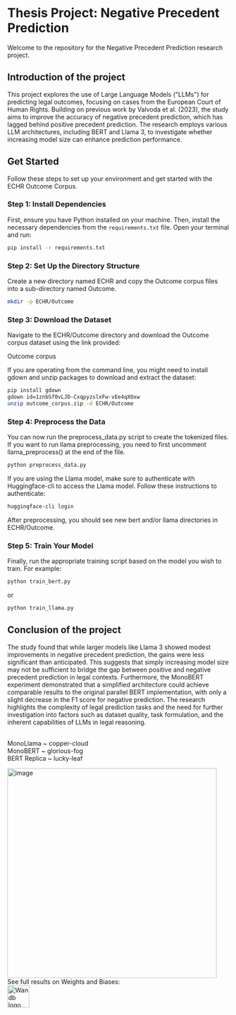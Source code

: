 # Thesis Project: Negative Precedent Prediction

Welcome to the repository for the Negative Precedent Prediction research project. 

## Introduction of the project

This project explores the use of Large Language Models ("LLMs") for predicting legal outcomes, focusing on cases from the European Court of Human Rights. Building on previous work by Valvoda et al. (2023), the study aims to improve the accuracy of negative precedent prediction, which has lagged behind positive precedent prediction. The research employs various LLM architectures, including BERT and Llama 3, to investigate whether increasing model size can enhance prediction performance.

## Get Started

Follow these steps to set up your environment and get started with the ECHR Outcome Corpus.

### Step 1: Install Dependencies

First, ensure you have Python installed on your machine. Then, install the necessary dependencies from the `requirements.txt` file. Open your terminal and run:

```bash
pip install -r requirements.txt
```

### Step 2: Set Up the Directory Structure
Create a new directory named ECHR and copy the Outcome corpus files into a sub-directory named Outcome.

``` bash
mkdir -p ECHR/Outcome
```

### Step 3: Download the Dataset

Navigate to the ECHR/Outcome directory and download the Outcome corpus dataset using the link provided:

Outcome corpus

If you are operating from the command line, you might need to install gdown and unzip packages to download and extract the dataset:

```bash
pip install gdown
gdown id=1znbSf0vLJD-CxqpyzslxFw-vEe4qXOxw
unzip outcome_corpus.zip -d ECHR/Outcome
```
### Step 4: Preprocess the Data
You can now run the preprocess_data.py script to create the tokenized files. If you want to run llama preprocessing, you need to first uncomment llama_preprocess() at the end of the file.

```bash
python preprocess_data.py
```
If you are using the Llama model, make sure to authenticate with Huggingface-cli to access the Llama model. Follow these instructions to authenticate:

```bash
huggingface-cli login
```
After preprocessing, you should see new bert and/or llama directories in ECHR/Outcome.

### Step 5: Train Your Model
Finally, run the appropriate training script based on the model you wish to train. For example:

``` bash
python train_bert.py
```
or

``` bash
python train_llama.py
```

## Conclusion of the project

The study found that while larger models like Llama 3 showed modest improvements in negative precedent prediction, the gains were less significant than anticipated. This suggests that simply increasing model size may not be sufficient to bridge the gap between positive and negative precedent prediction in legal contexts. Furthermore, the MonoBERT experiment demonstrated that a simplified architecture could achieve comparable results to the original parallel BERT implementation, with only a slight decrease in the F1 score for negative prediction. The research highlights the complexity of legal prediction tasks and the need for further investigation into factors such as dataset quality, task formulation, and the inherent capabilities of LLMs in legal reasoning.

<br> MonoLlama ~ copper-cloud 
<br> MonoBERT ~ glorious-fog
<br> BERT Replica ~ lucky-leaf

<img width="475" alt="image" src="https://github.com/user-attachments/assets/173697e2-4ddf-4948-a75b-5e5fa1f9c95e">

<br>
See full results on Weights and Biases:
<br> <a href="https://api.wandb.ai/links/kahinek1999/um4r3w2j" target="_blank"><img src="https://wandb.ai/logo.png" alt="Wandb logo" width="50px"></a>
